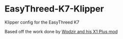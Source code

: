 # EasyThreed-K7-Klipper
Klipper config for the EasyThreed K7

Based off the work done by [Wodzir and his X1 Plus mod](https://github.com/wodzir/Easythreed-X1-plus)
